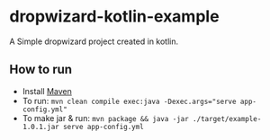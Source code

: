 # dropwizard-kotlin-example
A Simple dropwizard project created in kotlin.
## How to run
* Install [Maven](https://maven.apache.org/install.html)
* To run: `mvn clean compile exec:java -Dexec.args="serve app-config.yml"`
* To make jar & run: `mvn package && java -jar ./target/example-1.0.1.jar serve app-config.yml`
